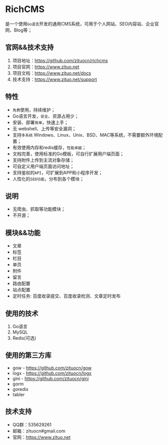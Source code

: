 # RichCMS

[](https://github.com/zituocn/richcms/blob/main/photo/logo.png)

是一个使用`Go语言`开发的通用CMS系统，可用于个人网站、SEO内容站、企业官网、Blog等；

## 官网&&技术支持

1. 项目地址：https://github.com/zituocn/richcms
2. 项目官网：https://www.zituo.net
3. 项目文档：https://www.zituo.net/docs
4. 技术支持：https://www.zituo.net/support



## 特性

* `免费`使用，持续维护；
* Go语言开发，`安全`、资源占用少；
* 安装、部署`简单`，快速上手；
* 无 webshell、上传等安全漏洞；
* 支持`多系统` Windows、Linux、Unix、BSD、MAC等系统，不需要额外环境配置；
* 有效使用内存和redis缓存，`性能卓越`；
* 文档完善，使用标准的Go模板，可自行扩展用户端页面；
* 支持附件上传到主流对象存储；
* 可自定义用户端页面访问地址；
* 支持鉴权的`API`，可扩展到APP和小程序开发；
* 人性化的`SEO功能`，分布到各个模块；


## 说明
* 无爬虫、抓取等功能模块；
* 不开源；


## 模块&&功能
* 文章
* 标签
* 栏目
* 单页
* 附件
* 留言
* 路由配置
* 站点配置
* 定时任务: 百度收录提交、百度收录检测、文章定时发布


## 使用的技术

1. Go语言
2. MySQL
3. Redis(可选)


## 使用的第三方库

* gow - https://github.com/zituocn/gow
* logx - https://github.com/zituocn/logx
* gini  - https://github.com/zituocn/gini
* gorm 
* goredis
* tabler 

## 技术支持

* QQ群：535629261
* 邮箱：zituocn#gmail.com
* 官网：https://www.zituo.net 

